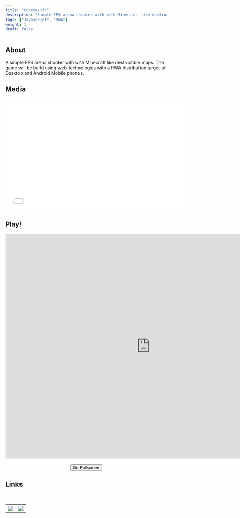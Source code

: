 ```yaml
---
title: "Cubetastic"
description: "Simple FPS arena shooter with with Minecraft like destructible maps."
tags: ["Javascript", "PWA"]
weight: 1
draft: false
---
```


## About

A simple FPS arena shooter with with Minecraft like destructible maps. The game will be build using web-technologies with a PWA distribution target of Desktop and Android Mobile phones.

## Media

<div class="iframeWrapper">
    <iframe width="560" height="349" src="//www.youtube.com/embed/OdeOq2Ev-Ho?rel=0&amp;hd=1" frameborder="0" allowfullscreen=""></iframe>
</div>

## Play!

<div class="iframeWrapper">
    <iframe id="demo" width="900" height="700" src="https://www.luukvanvenrooij.nl/demo/cubetastic" frameborder="0" allowfullscreen></iframe>
</div>
<br>
<center>
<button id="fullscreen" onclick="javascript:fullscreen()">Go Fullscreen</button>
</center>

## Links
<br>
<table style="width:100%">
  <tr>
    <th style="text-align: center">
        <a title="Github" target="_blank" href="https://github.com/seriva/Cubetastic">
            <img src="/images/github_icon.png"  style="max-width:75px" />
        </a>
    </th>
    <th style="text-align: center">
        <a title="Download" target="_blank" href="https://github.com/seriva/Cubetastic/archive/master.zip">
            <img src="/images/download_icon.png" style="max-width:75px" />
        </a>
    </th>
  </tr>
</table>
